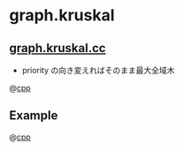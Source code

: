 # graph.kruskal

## [graph.kruskal.cc](graph.kruskal.cc)

- priority の向き変えればそのまま最大全域木

@[cpp](graph.kruskal.cc)

## Example

@[cpp](graph.kruskal.ex.cc)

